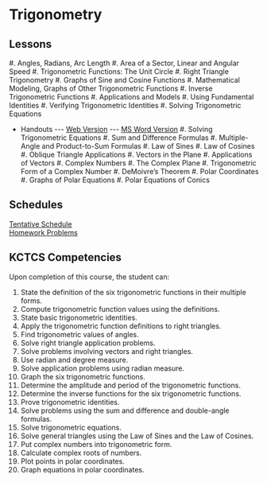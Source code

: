 # Trigonometry

## Lessons

#. Angles, Radians, Arc Length
#. Area of a Sector, Linear and Angular Speed
#. Trigonometric Functions: The Unit Circle
#. Right Triangle Trigonometry
#. Graphs of Sine and Cosine Functions
#. Mathematical Modeling, Graphs of Other Trigonometric Functions
#. Inverse Trigonometric Functions
#. Applications and Models
#. Using Fundamental Identities
#. Verifying Trigonometric Identities
#. Solving Trigonometric Equations
   * Handouts --- [Web Version](MAT155-11-Solving_Trigonometric_Equations.html) --- [MS Word Version](MAT155-11-Solving_Trigonometric_Equations.docx)
#. Solving Trigonometric Equations
#. Sum and Difference Formulas
#. Multiple-Angle and Product-to-Sum Formulas
#. Law of Sines
#. Law of Cosines
#. Oblique Triangle Applications
#. Vectors in the Plane
#. Applications of Vectors
#. Complex Numbers
#. The Complex Plane
#. Trigonometric Form of a Complex Number
#. DeMoivre’s Theorem
#. Polar Coordinates
#. Graphs of Polar Equations
#. Polar Equations of Conics

## Schedules
[Tentative Schedule](Trig16Week.md)   
[Homework Problems](TrigHomework.md)

## KCTCS Competencies
Upon completion of this course, the student can:
1. State the definition of the six trigonometric functions in their multiple forms.
2. Compute trigonometric function values using the definitions.
3. State basic trigonometric identities.
4. Apply the trigonometric function definitions to right triangles.
5. Find trigonometric values of angles.
6. Solve right triangle application problems.
7. Solve problems involving vectors and right triangles.
8. Use radian and degree measure.
9. Solve application problems using radian measure.
10. Graph the six trigonometric functions.
11. Determine the amplitude and period of the trigonometric functions.
12. Determine the inverse functions for the six trigonometric functions.
13. Prove trigonometric identities.
14. Solve problems using the sum and difference and double-angle formulas.
15. Solve trigonometric equations.
16. Solve general triangles using the Law of Sines and the Law of Cosines.
17. Put complex numbers into trigonometric form.
18. Calculate complex roots of numbers.
19. Plot points in polar coordinates.
20. Graph equations in polar coordinates.
